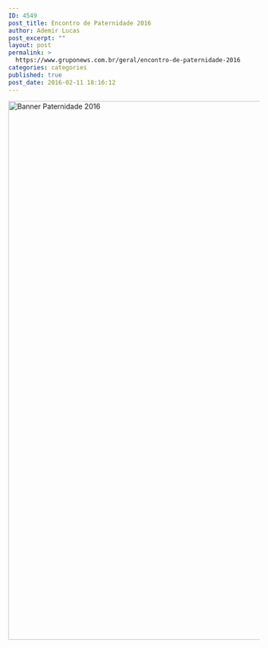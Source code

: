 ```yaml
---
ID: 4549
post_title: Encontro de Paternidade 2016
author: Ademir Lucas
post_excerpt: ""
layout: post
permalink: >
  https://www.gruponews.com.br/geral/encontro-de-paternidade-2016
categories: categories
published: true
post_date: 2016-02-11 18:16:12
---
```

<a href="http://www.gruponews.com.br/wp-content/uploads/2016/02/banner-paternidade-2016.jpg" rel="attachment wp-att-4548"><img class="aligncenter size-full wp-image-4548" src="http://www.gruponews.com.br/wp-content/uploads/2016/02/banner-paternidade-2016.jpg" alt="Banner Paternidade 2016" width="1920" height="1080" /></a>